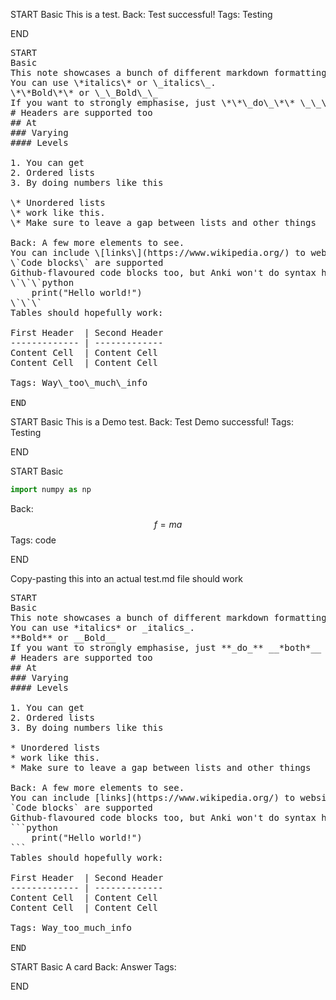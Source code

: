 START
Basic
This is a test.
Back: Test successful!
Tags: Testing
<!--ID: 1612056425605-->
END


<pre>
START
Basic
This note showcases a bunch of different markdown formatting.  
You can use \*italics\* or \_italics\_.
\*\*Bold\*\* or \_\_Bold\_\_
If you want to strongly emphasise, just \*\*\_do\_\*\* \_\_\*both\*\_\_
# Headers are supported too
## At
### Varying
#### Levels

1. You can get
2. Ordered lists
3. By doing numbers like this

\* Unordered lists
\* work like this.
\* Make sure to leave a gap between lists and other things

Back: A few more elements to see.
You can include \[links\](https://www.wikipedia.org/) to websites.
\`Code blocks\` are supported
Github-flavoured code blocks too, but Anki won't do syntax highlighting
\`\`\`python
    print("Hello world!")
\`\`\`
Tables should hopefully work:

First Header  | Second Header
------------- | -------------
Content Cell  | Content Cell
Content Cell  | Content Cell

Tags: Way\_too\_much\_info
<!--ID: 1612058992512-->
END
</pre>


START
Basic
This is a Demo test.
Back: Test Demo successful!
Tags: Testing
<!--ID: 1612058009186-->
END



START
Basic
```python
import numpy as np
```

Back: 
$$f = ma$$
Tags: code 
<!--ID: 1612058834138-->
END



Copy-pasting this into an actual test.md file should work

<pre>
START
Basic
This note showcases a bunch of different markdown formatting.  
You can use *italics* or _italics_.
**Bold** or __Bold__
If you want to strongly emphasise, just **_do_** __*both*__
# Headers are supported too
## At
### Varying
#### Levels

1. You can get
2. Ordered lists
3. By doing numbers like this

* Unordered lists
* work like this.
* Make sure to leave a gap between lists and other things

Back: A few more elements to see.
You can include [links](https://www.wikipedia.org/) to websites.
`Code blocks` are supported
Github-flavoured code blocks too, but Anki won't do syntax highlighting
```python
    print("Hello world!")
```
Tables should hopefully work:

First Header  | Second Header
------------- | -------------
Content Cell  | Content Cell
Content Cell  | Content Cell

Tags: Way_too_much_info
<!--ID: 1612058992517-->
END
</pre>

START
Basic
A card
Back: 
Answer
Tags: 
<!--ID: 1612059770199-->
END

